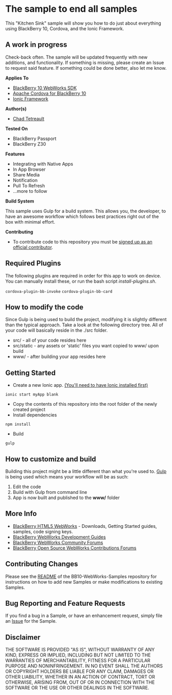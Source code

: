 # The sample to end all samples

This "Kitchen Sink" sample will show you how to do just about everything using BlackBerry 10, Cordova, and the Ionic Framework.

## A work in progress

Check-back often. The sample will be updated frequently with new additions, and functionality. If something is missing, please create an Issue to request said feature. If something could be done better, also let me know.

**Applies To**

* [BlackBerry 10 WebWorks SDK](https://developer.blackberry.com/html5/download/sdk) 
* [Apache Cordova for BlackBerry 10](https://github.com/blackberry/cordova-blackberry/tree/master/blackberry10) 
* [Ionic Framework](http://www.ionicframework.com) 

**Author(s)** 

* [Chad Tetreault](http://www.twitter.com/chadtatro)

**Tested On**
* BlackBerry Passport
* BlackBerry Z30

**Features**

* Integrating with Native Apps
* In App Browser
* Share Media
* Notification
* Pull To Refresh
* ...more to follow

**Build System**

This sample uses Gulp for a build system. This allows you, the developer, to have an awesome workflow which follows best practices right out of the box with minimal effort.

**Contributing**

* To contribute code to this repository you must be [signed up as an official contributor](http://blackberry.github.com/howToContribute.html).

## Required Plugins

The following plugins are required in order for this app to work on device. You can manually install these, or run the bash script *install-plugins.sh*.

  ``cordova-plugin-bb-invoke``
  ``cordova-plugin-bb-card``

## How to modify the code

Since Gulp is being used to build the project, modifying it is slightly different than the typical approach. Take a look at the following directory tree. All of your code will basically reside in the ./src folder. 

* src/ - all of your code resides here
* src/static - any assets or 'static' files you want copied to www/ upon build
* www/ - after building your app resides here

## Getting Started

* Create a new Ionic app. [(You'll need to have Ionic installed first)](http://www.ionicframework.com)

`` ionic start myApp blank ``

* Copy the contents of this repository into the root folder of the newly created project
* Install dependencies

`` npm install ``

* Build 

`` gulp ``

## How to customize and build

Building this project might be a little different than what you're used to. [Gulp](http://gulpjs.com/) is being used which means your workflow will be as such:

1. Edit the code
2. Build with Gulp from command line
3. App is now built and published to the **www/** folder

## More Info

* [BlackBerry HTML5 WebWorks](https://bdsc.webapps.blackberry.com/html5/) - Downloads, Getting Started guides, samples, code signing keys.
* [BlackBerry WebWorks Development Guides](https://bdsc.webapps.blackberry.com/html5/documentation)
* [BlackBerry WebWorks Community Forums](http://supportforums.blackberry.com/t5/Web-and-WebWorks-Development/bd-p/browser_dev)
* [BlackBerry Open Source WebWorks Contributions Forums](http://supportforums.blackberry.com/t5/BlackBerry-WebWorks/bd-p/ww_con)

## Contributing Changes

Please see the [README](https://github.com/blackberry/BB10-WebWorks-Samples) of the BB10-WebWorks-Samples repository for instructions on how to add new Samples or make modifications to existing Samples.

## Bug Reporting and Feature Requests

If you find a bug in a Sample, or have an enhancement request, simply file an [Issue](https://github.com/blackberry/BB10-WebWorks-Samples/issues) for the Sample.

## Disclaimer

THE SOFTWARE IS PROVIDED "AS IS", WITHOUT WARRANTY OF ANY KIND, EXPRESS OR IMPLIED, INCLUDING BUT NOT LIMITED TO THE WARRANTIES OF MERCHANTABILITY, FITNESS FOR A PARTICULAR PURPOSE AND NONINFRINGEMENT. IN NO EVENT SHALL THE AUTHORS OR COPYRIGHT HOLDERS BE LIABLE FOR ANY CLAIM, DAMAGES OR OTHER LIABILITY, WHETHER IN AN ACTION OF CONTRACT, TORT OR OTHERWISE, ARISING FROM, OUT OF OR IN CONNECTION WITH THE SOFTWARE OR THE USE OR OTHER DEALINGS IN THE SOFTWARE.

